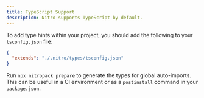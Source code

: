 ```yaml
---
title: TypeScript Support
description: Nitro supports TypeScript by default.
---
```


To add type hints within your project, you should add the following to your `tsconfig.json` file:

```json
{
  "extends": "./.nitro/types/tsconfig.json"
}
```

Run `npx nitropack prepare` to generate the types for global auto-imports. This can be useful in a CI environment or as a `postinstall` command in your `package.json`.
